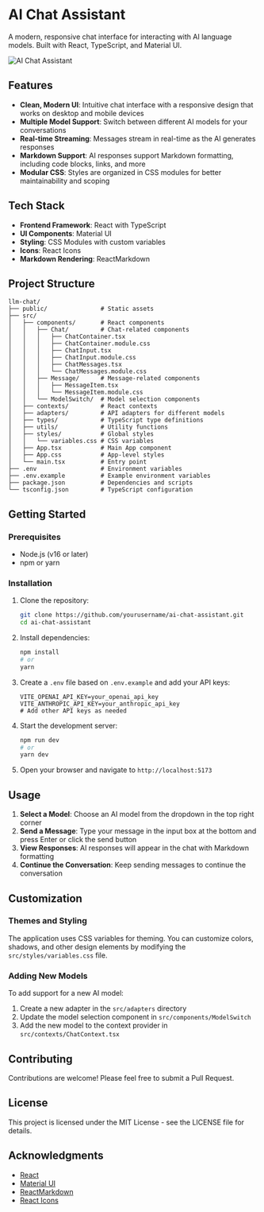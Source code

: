 # AI Chat Assistant

A modern, responsive chat interface for interacting with AI language models. Built with React, TypeScript, and Material UI.

![AI Chat Assistant](https://i.imgur.com/example-screenshot.png)

## Features

- **Clean, Modern UI**: Intuitive chat interface with a responsive design that works on desktop and mobile devices
- **Multiple Model Support**: Switch between different AI models for your conversations
- **Real-time Streaming**: Messages stream in real-time as the AI generates responses
- **Markdown Support**: AI responses support Markdown formatting, including code blocks, links, and more
- **Modular CSS**: Styles are organized in CSS modules for better maintainability and scoping

## Tech Stack

- **Frontend Framework**: React with TypeScript
- **UI Components**: Material UI
- **Styling**: CSS Modules with custom variables
- **Icons**: React Icons
- **Markdown Rendering**: ReactMarkdown

## Project Structure

```
llm-chat/
├── public/               # Static assets
├── src/
│   ├── components/       # React components
│   │   ├── Chat/         # Chat-related components
│   │   │   ├── ChatContainer.tsx
│   │   │   ├── ChatContainer.module.css
│   │   │   ├── ChatInput.tsx
│   │   │   ├── ChatInput.module.css
│   │   │   ├── ChatMessages.tsx
│   │   │   └── ChatMessages.module.css
│   │   ├── Message/      # Message-related components
│   │   │   ├── MessageItem.tsx
│   │   │   └── MessageItem.module.css
│   │   └── ModelSwitch/  # Model selection components
│   ├── contexts/         # React contexts
│   ├── adapters/         # API adapters for different models
│   ├── types/            # TypeScript type definitions
│   ├── utils/            # Utility functions
│   ├── styles/           # Global styles
│   │   └── variables.css # CSS variables
│   ├── App.tsx           # Main App component
│   ├── App.css           # App-level styles
│   └── main.tsx          # Entry point
├── .env                  # Environment variables
├── .env.example          # Example environment variables
├── package.json          # Dependencies and scripts
└── tsconfig.json         # TypeScript configuration
```

## Getting Started

### Prerequisites

- Node.js (v16 or later)
- npm or yarn

### Installation

1. Clone the repository:
   ```bash
   git clone https://github.com/yourusername/ai-chat-assistant.git
   cd ai-chat-assistant
   ```

2. Install dependencies:
   ```bash
   npm install
   # or
   yarn
   ```

3. Create a `.env` file based on `.env.example` and add your API keys:
   ```
   VITE_OPENAI_API_KEY=your_openai_api_key
   VITE_ANTHROPIC_API_KEY=your_anthropic_api_key
   # Add other API keys as needed
   ```

4. Start the development server:
   ```bash
   npm run dev
   # or
   yarn dev
   ```

5. Open your browser and navigate to `http://localhost:5173`

## Usage

1. **Select a Model**: Choose an AI model from the dropdown in the top right corner
2. **Send a Message**: Type your message in the input box at the bottom and press Enter or click the send button
3. **View Responses**: AI responses will appear in the chat with Markdown formatting
4. **Continue the Conversation**: Keep sending messages to continue the conversation

## Customization

### Themes and Styling

The application uses CSS variables for theming. You can customize colors, shadows, and other design elements by modifying the `src/styles/variables.css` file.

### Adding New Models

To add support for a new AI model:

1. Create a new adapter in the `src/adapters` directory
2. Update the model selection component in `src/components/ModelSwitch`
3. Add the new model to the context provider in `src/contexts/ChatContext.tsx`

## Contributing

Contributions are welcome! Please feel free to submit a Pull Request.

## License

This project is licensed under the MIT License - see the LICENSE file for details.

## Acknowledgments

- [React](https://reactjs.org/)
- [Material UI](https://mui.com/)
- [ReactMarkdown](https://github.com/remarkjs/react-markdown)
- [React Icons](https://react-icons.github.io/react-icons/)
